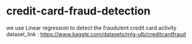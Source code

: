 # credit-card-fraud-detection
we use Linear regression to detect the fraudulent credit card activity
dataset_link : https://www.kaggle.com/datasets/mlg-ulb/creditcardfraud 
